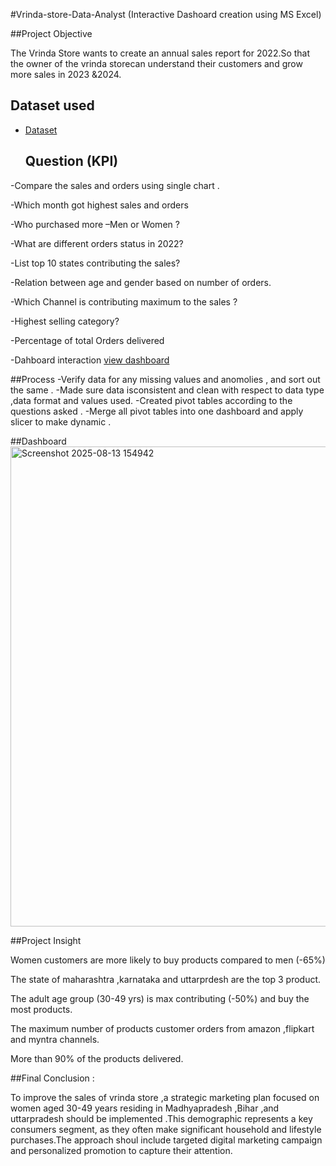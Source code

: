 #Vrinda-store-Data-Analyst (Interactive Dashoard creation using MS Excel)

##Project Objective

The Vrinda Store wants to create an annual sales report for 2022.So that the owner of the vrinda storecan understand their customers and grow more sales in 2023 &2024.

## Dataset used
- <a href= "https://github.com/Ruby0512-Git/Data-analyst-dashboard/blob/main/Vrinda%20Store%20Data%20Analysis%20(2).xlsx"> Dataset </a>
  ## Question (KPI)
  
-Compare the sales and orders using single chart .

-Which month got highest sales and orders 

-Who purchased more –Men or Women ?

-What are different orders status in 2022?

-List top 10 states contributing the sales?

-Relation between age and gender based on number of orders.

-Which Channel is contributing maximum to the sales ?

-Highest selling category?

-Percentage of total Orders delivered

-Dahboard interaction <a href="https://github.com/Ruby0512-Git/Data-analyst-dashboard/blob/main/Screenshot%202025-08-13%20154942.png"> view dashboard</a>

##Process 
-Verify data for any missing values and anomolies , and sort out the same .
-Made sure data isconsistent and clean with respect to data type ,data format and values used.
-Created pivot tables according to the questions asked .
-Merge all pivot tables into one dashboard and apply slicer to make dynamic .

##Dashboard
<img width="1366" height="768" alt="Screenshot 2025-08-13 154942" src="https://github.com/user-attachments/assets/b3914080-fb66-43a7-840e-0ec5c850ce82" />

##Project Insight

Women customers are more likely to buy products compared to men (-65%)

The state of maharashtra ,karnataka and uttarprdesh are the top 3 product.

The adult age group (30-49 yrs) is max contributing (-50%) and buy the most products.

The maximum number of products customer orders from amazon ,flipkart and myntra channels.

More than 90% of the products delivered.

##Final Conclusion :

To improve the sales of vrinda store ,a strategic marketing plan focused on women aged 30-49 years residing in Madhyapradesh ,Bihar ,and uttarpradesh should be implemented .This demographic represents a key consumers segment, as they often make significant household and lifestyle purchases.The approach shoul include targeted digital marketing campaign and personalized promotion to capture their attention.


